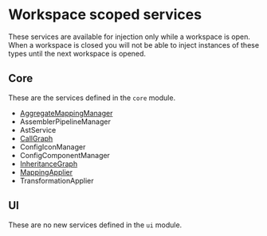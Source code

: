 # Workspace scoped services

These services are available for injection only while a workspace is open. When a workspace is closed you will not be able to inject instances of these types until the next workspace is opened.

## Core

These are the services defined in the `core` module.&#x20;

* [AggregateMappingManager](aggregatemappingmanager.md)
* AssemblerPipelineManager
* AstService
* [CallGraph](callgraph.md)
* ConfigIconManager
* ConfigComponentManager
* [InheritanceGraph](inheritancegraph.md)
* [MappingApplier](mappingapplier.md)
* TransformationApplier

## UI

These are no new services defined in the `ui` module.